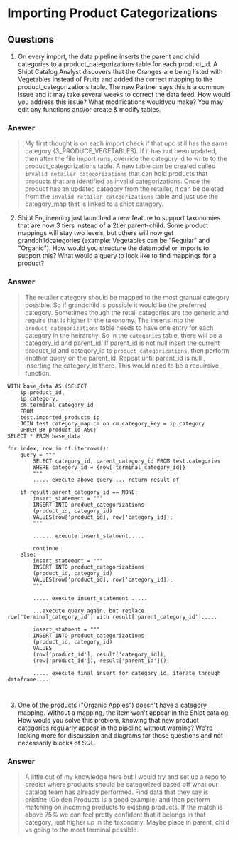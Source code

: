 
# Importing Product Categorizations #

## Questions ##

1. On every import, the data pipeline inserts the parent and child categories to a product_categorizations table for each product_id. A Shipt Catalog Analyst discovers that the Oranges are being listed with Vegetables instead of Fruits and added the correct mapping to the product_categorizations table. The new Partner says this is a common issue and it may take several weeks to correct the data feed. How would you address this issue? What modifications wouldyou make? You may edit any functions and/or create & modify tables.

### Answer ###
> My first thought is on each import check if that upc still has the same category (3_PRODUCE_VEGETABLES). If it has not been updated, then after the file import runs, override the category id to write to the product_categorizations table. A new table can be created called `invalid_retailer_categorizations` that can hold products that products that are identified as invalid categorizations. Once the product has an updated category from the retailer, it can be deleted from the `invalid_retailer_categorizations` table and just use the category_map that is linked to a shipt category. 


2. Shipt Engineering just launched a new feature to support taxonomies that are now 3 tiers instead of a 2tier parent-child. Some product mappings will stay two levels, but others will now get grandchildcategories (example: Vegetables can be "Regular" and "Organic"). How would you structure the datamodel or imports to support this? What would a query to look like to find mappings for a product?

### Answer ###
> The retailer category should be mapped to the most granual category possible. So if grandchild is possible it would be the preferred category. Sometimes though the retail categories are too generic and require that is higher in the taxonomy. The inserts into the `product_categorizations` table needs to have one entry for each category in the heirarchy. So in the `categories` table, there will be a category_id and parent_id. If parent_id is not null insert the current product_id and category_id to `product_categorizations`, then perform another query on the parent_id. Repeat until parent_id is null , inserting the category_id there. This would need to be a recuirsive function.

```
WITH base_data AS (SELECT 
    ip.product_id,
    ip.category,
    cm.terminal_category_id
    FROM
    test.imported_products ip
    JOIN test.category_map cm on cm.category_key = ip.category
    ORDER BY product_id ASC)
SELECT * FROM base_data;
```

```
for index, row in df.iterrows():
    query = """
        SELECT category_id, parent_category_id FROM test.categories
        WHERE category_id = {row['terminal_category_id]}
        """
        ..... execute above query.... return result df

    if result.parent_category_id == NONE:
        insert_statement = """
        INSERT INTO product_categorizations
        (product_id, category_id)
        VALUES(row['product_id], row['category_id]);
        """

        ...... execute insert_statment.....

        continue
    else:
        insert_statement = """
        INSERT INTO product_categorizations
        (product_id, category_id)
        VALUES(row['product_id], row['category_id]);
        """

        ..... execute insert_statement .....

        ...execute query again, but replace row['terminal_category_id`] with result['parent_category_id'].....

        insert_statment = """
        INSERT INTO product_categorizations 
        (product_id, category_id)
        VALUES
        (row['product_id'], result['category_id]),
        (row['product_id']), result['parent_id']();

        ..... execute final insert for category_id, iterate through dataframe....



```


3. One of the products ("Organic Apples") doesn't have a category mapping. Without a mapping, the item won't appear in the Shipt catalog. How would you solve this problem, knowing that new product categories regularly appear in the pipeline without warning? We're looking more for discussion and diagrams for these questions and not necessarily blocks of SQL.

### Answer ###
> A little out of my knowledge here but I would try and set up a repo to predict where products should be categorized based off what our catalog team has already performed. Find data that they say is pristine (Golden Products is a good example) and then perform matching on incoming products to existing products. If the match is above 75% we can feel pretty confident that it belongs in that category, just higher up in the taxonomy. Maybe place in parent, child vs going to the most terminal possible. 